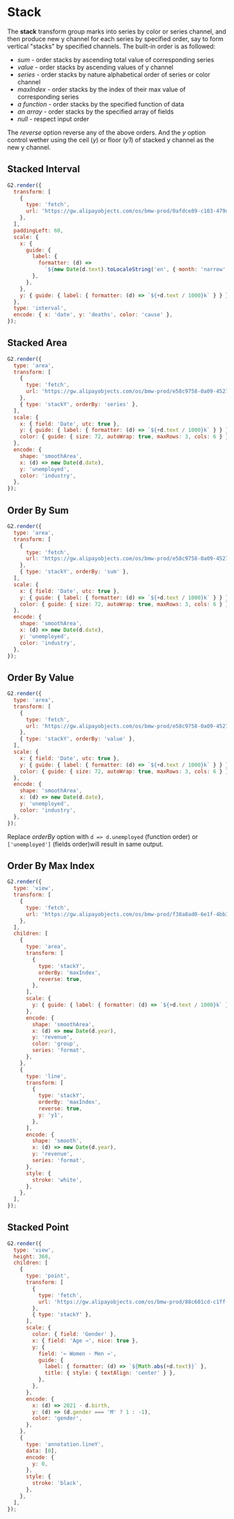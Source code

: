 # Stack

The **stack** transform group marks into series by color or series channel, and then produce new y channel for each series by specified order, say to form vertical "stacks" by specified channels. The built-in order is as followed:

- _sum_ - order stacks by ascending total value of corresponding series
- _value_ - order stacks by ascending values of y channel
- _series_ - order stacks by nature alphabetical order of series or color channel
- _maxIndex_ - order stacks by the index of their max value of corresponding series
- _a function_ - order stacks by the specified function of data
- _an array_ - order stacks by the specified array of fields
- _null_ - respect input order

The _reverse_ option reverse any of the above orders. And the _y_ option control wether using the ceil (_y_) or floor (_y1_) of stacked y channel as the new y channel.

## Stacked Interval

```js
G2.render({
  transform: [
    {
      type: 'fetch',
      url: 'https://gw.alipayobjects.com/os/bmw-prod/0afdce89-c103-479d-91f4-6cf604bcf200.json',
    },
  ],
  paddingLeft: 60,
  scale: {
    x: {
      guide: {
        label: {
          formatter: (d) =>
            `${new Date(d.text).toLocaleString('en', { month: 'narrow' })}`,
        },
      },
    },
    y: { guide: { label: { formatter: (d) => `${+d.text / 1000}k` } } },
  },
  type: 'interval',
  encode: { x: 'date', y: 'deaths', color: 'cause' },
});
```

## Stacked Area

```js
G2.render({
  type: 'area',
  transform: [
    {
      type: 'fetch',
      url: 'https://gw.alipayobjects.com/os/bmw-prod/e58c9758-0a09-4527-aa90-fbf175b45925.json',
    },
    { type: 'stackY', orderBy: 'series' },
  ],
  scale: {
    x: { field: 'Date', utc: true },
    y: { guide: { label: { formatter: (d) => `${+d.text / 1000}k` } } },
    color: { guide: { size: 72, autoWrap: true, maxRows: 3, cols: 6 } },
  },
  encode: {
    shape: 'smoothArea',
    x: (d) => new Date(d.date),
    y: 'unemployed',
    color: 'industry',
  },
});
```

## Order By Sum

```js
G2.render({
  type: 'area',
  transform: [
    {
      type: 'fetch',
      url: 'https://gw.alipayobjects.com/os/bmw-prod/e58c9758-0a09-4527-aa90-fbf175b45925.json',
    },
    { type: 'stackY', orderBy: 'sum' },
  ],
  scale: {
    x: { field: 'Date', utc: true },
    y: { guide: { label: { formatter: (d) => `${+d.text / 1000}k` } } },
    color: { guide: { size: 72, autoWrap: true, maxRows: 3, cols: 6 } },
  },
  encode: {
    shape: 'smoothArea',
    x: (d) => new Date(d.date),
    y: 'unemployed',
    color: 'industry',
  },
});
```

## Order By Value

```js
G2.render({
  type: 'area',
  transform: [
    {
      type: 'fetch',
      url: 'https://gw.alipayobjects.com/os/bmw-prod/e58c9758-0a09-4527-aa90-fbf175b45925.json',
    },
    { type: 'stackY', orderBy: 'value' },
  ],
  scale: {
    x: { field: 'Date', utc: true },
    y: { guide: { label: { formatter: (d) => `${+d.text / 1000}k` } } },
    color: { guide: { size: 72, autoWrap: true, maxRows: 3, cols: 6 } },
  },
  encode: {
    shape: 'smoothArea',
    x: (d) => new Date(d.date),
    y: 'unemployed',
    color: 'industry',
  },
});
```

Replace _orderBy_ option with `d => d.unemployed` (function order) or `['unemployed']` (fields order)will result in same output.

## Order By Max Index

```js
G2.render({
  type: 'view',
  transform: [
    {
      type: 'fetch',
      url: 'https://gw.alipayobjects.com/os/bmw-prod/f38a8ad0-6e1f-4bb3-894c-7db50781fdec.json',
    },
  ],
  children: [
    {
      type: 'area',
      transform: [
        {
          type: 'stackY',
          orderBy: 'maxIndex',
          reverse: true,
        },
      ],
      scale: {
        y: { guide: { label: { formatter: (d) => `${+d.text / 1000}k` } } },
      },
      encode: {
        shape: 'smoothArea',
        x: (d) => new Date(d.year),
        y: 'revenue',
        color: 'group',
        series: 'format',
      },
    },
    {
      type: 'line',
      transform: [
        {
          type: 'stackY',
          orderBy: 'maxIndex',
          reverse: true,
          y: 'y1',
        },
      ],
      encode: {
        shape: 'smooth',
        x: (d) => new Date(d.year),
        y: 'revenue',
        series: 'format',
      },
      style: {
        stroke: 'white',
      },
    },
  ],
});
```

## Stacked Point

```js
G2.render({
  type: 'view',
  height: 360,
  children: [
    {
      type: 'point',
      transform: [
        {
          type: 'fetch',
          url: 'https://gw.alipayobjects.com/os/bmw-prod/88c601cd-c1ff-4c9b-90d5-740d0b710b7e.json',
        },
        { type: 'stackY' },
      ],
      scale: {
        color: { field: 'Gender' },
        x: { field: 'Age →', nice: true },
        y: {
          field: '← Women · Men →',
          guide: {
            label: { formatter: (d) => `${Math.abs(+d.text)}` },
            title: { style: { textAlign: 'center' } },
          },
        },
      },
      encode: {
        x: (d) => 2021 - d.birth,
        y: (d) => (d.gender === 'M' ? 1 : -1),
        color: 'gender',
      },
    },
    {
      type: 'annotation.lineY',
      data: [0],
      encode: {
        y: 0,
      },
      style: {
        stroke: 'black',
      },
    },
  ],
});
```
